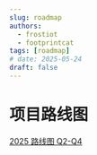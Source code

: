 ```yaml
---
slug: roadmap
authors:
  - frostiot
  - footprintcat
tags: [roadmap]
# date: 2025-05-24
draft: false
---
```


# 项目路线图

<!-- truncate -->

[2025 路线图 Q2-Q4](./2025-Q2-Q4.md)